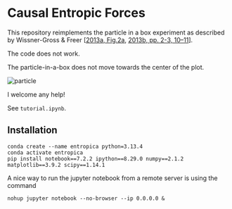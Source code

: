 # Causal Entropic Forces

This repository reimplements the particle in a box experiment as described by Wissner-Gross & Freer [[2013a, Fig.2a](http://math.mit.edu/~freer/papers/PhysRevLett_110-168702.pdf), [2013b, pp. 2-3, 10–11](https://journals.aps.org/prl/supplemental/10.1103/PhysRevLett.110.168702)].

The code does not work.

The particle-in-a-box does not move towards the center of the plot.

![particle](https://raw.githubusercontent.com/dyth/causalEntropicForces/secondImplementation/images/particle.png)

I welcome any help!

See `tutorial.ipynb`.



## Installation

```commandline
conda create --name entropica python=3.13.4
conda activate entropica
pip install notebook==7.2.2 ipython==8.29.0 numpy==2.1.2 matplotlib==3.9.2 scipy==1.14.1
```

[//]: # (```commandline)
[//]: # (nohup jupyter notebook > log.txt 2>&1 &)
[//]: # (```)

A nice way to run the jupyter notebook from a remote server is using the command
```commandline
nohup jupyter notebook --no-browser --ip 0.0.0.0 &
```
